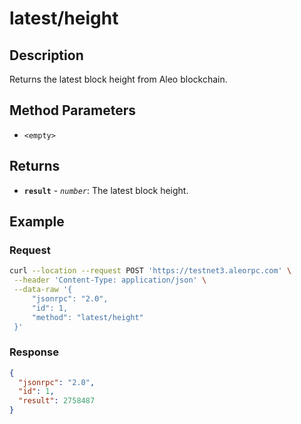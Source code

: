 # latest/height

## Description

Returns the latest block height from Aleo blockchain.

## Method Parameters

- `<empty>`

## Returns

- **`result`** - *`number`*: The latest block height.

## Example

### Request

```bash
curl --location --request POST 'https://testnet3.aleorpc.com' \
 --header 'Content-Type: application/json' \
 --data-raw '{
     "jsonrpc": "2.0",
     "id": 1,
     "method": "latest/height"
 }'
```

### Response

```json
{
  "jsonrpc": "2.0",
  "id": 1,
  "result": 2758487
}
```
